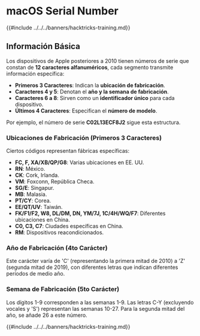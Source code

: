 # macOS Serial Number

{{#include ../../../banners/hacktricks-training.md}}

## Información Básica

Los dispositivos de Apple posteriores a 2010 tienen números de serie que constan de **12 caracteres alfanuméricos**, cada segmento transmite información específica:

- **Primeros 3 Caracteres**: Indican la **ubicación de fabricación**.
- **Caracteres 4 y 5**: Denotan el **año y la semana de fabricación**.
- **Caracteres 6 a 8**: Sirven como un **identificador único** para cada dispositivo.
- **Últimos 4 Caracteres**: Especifican el **número de modelo**.

Por ejemplo, el número de serie **C02L13ECF8J2** sigue esta estructura.

### **Ubicaciones de Fabricación (Primeros 3 Caracteres)**

Ciertos códigos representan fábricas específicas:

- **FC, F, XA/XB/QP/G8**: Varias ubicaciones en EE. UU.
- **RN**: México.
- **CK**: Cork, Irlanda.
- **VM**: Foxconn, República Checa.
- **SG/E**: Singapur.
- **MB**: Malasia.
- **PT/CY**: Corea.
- **EE/QT/UV**: Taiwán.
- **FK/F1/F2, W8, DL/DM, DN, YM/7J, 1C/4H/WQ/F7**: Diferentes ubicaciones en China.
- **C0, C3, C7**: Ciudades específicas en China.
- **RM**: Dispositivos reacondicionados.

### **Año de Fabricación (4to Carácter)**

Este carácter varía de 'C' (representando la primera mitad de 2010) a 'Z' (segunda mitad de 2019), con diferentes letras que indican diferentes períodos de medio año.

### **Semana de Fabricación (5to Carácter)**

Los dígitos 1-9 corresponden a las semanas 1-9. Las letras C-Y (excluyendo vocales y 'S') representan las semanas 10-27. Para la segunda mitad del año, se añade 26 a este número.

{{#include ../../../banners/hacktricks-training.md}}

